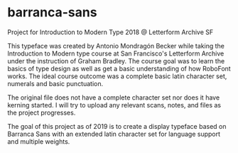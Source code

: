# barranca-sans

Project for Introduction to Modern Type 2018 @ Letterform Archive SF

This typeface was created by Antonio Mondragón Becker while taking the Introduction to Modern type course at San Francisco's Letterform Archive under the instruction of Graham Bradley. The course goal was to learn the basics of type design as well as get a basic understanding of how RoboFont works. The ideal course outcome was a complete basic latin character set, numerals and basic punctuation.

The original file does not have a complete character set nor does it have kerning started. I will try to upload any relevant scans, notes, and files as the project progresses.

The goal of this project as of 2019 is to create a display typeface based on Barranca Sans with an extended latin character set for language support and multiple weights.
